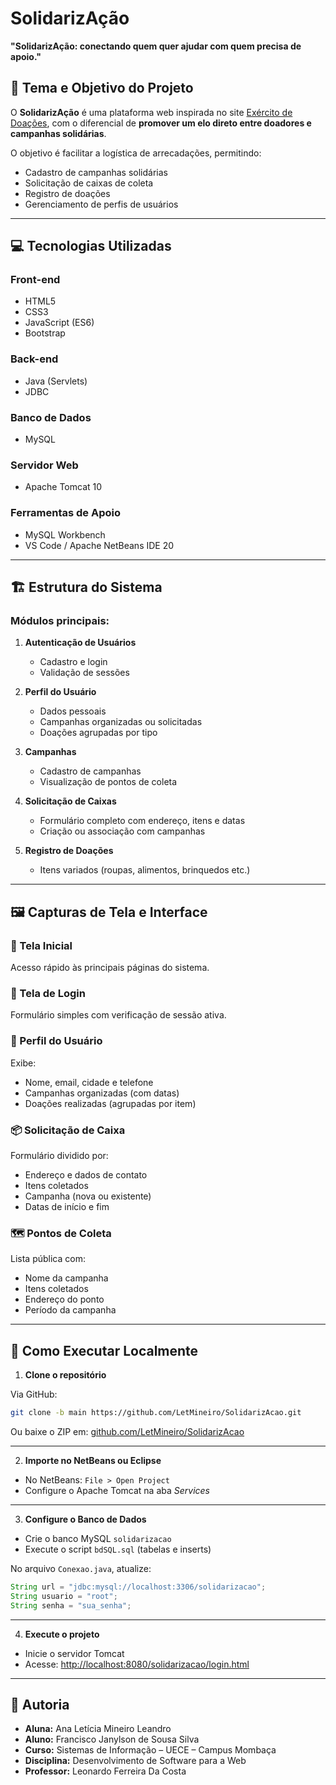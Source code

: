 
# SolidarizAção

**"SolidarizAção: conectando quem quer ajudar com quem precisa de apoio."**

## 🧩 Tema e Objetivo do Projeto

O **SolidarizAção** é uma plataforma web inspirada no site [Exército de Doações](https://www.exercitodoacoes.org.br/), com o diferencial de **promover um elo direto entre doadores e campanhas solidárias**.

O objetivo é facilitar a logística de arrecadações, permitindo:

- Cadastro de campanhas solidárias
- Solicitação de caixas de coleta
- Registro de doações
- Gerenciamento de perfis de usuários

---

## 💻 Tecnologias Utilizadas

### Front-end
- HTML5
- CSS3
- JavaScript (ES6)
- Bootstrap

### Back-end
- Java (Servlets)
- JDBC

### Banco de Dados
- MySQL

### Servidor Web
- Apache Tomcat 10

### Ferramentas de Apoio
- MySQL Workbench
- VS Code / Apache NetBeans IDE 20

---

## 🏗️ Estrutura do Sistema

### Módulos principais:

1. **Autenticação de Usuários**
   - Cadastro e login
   - Validação de sessões

2. **Perfil do Usuário**
   - Dados pessoais
   - Campanhas organizadas ou solicitadas
   - Doações agrupadas por tipo

3. **Campanhas**
   - Cadastro de campanhas
   - Visualização de pontos de coleta

4. **Solicitação de Caixas**
   - Formulário completo com endereço, itens e datas
   - Criação ou associação com campanhas

5. **Registro de Doações**
   - Itens variados (roupas, alimentos, brinquedos etc.)

---

## 🖼️ Capturas de Tela e Interface

### 📌 Tela Inicial
Acesso rápido às principais páginas do sistema.

### 🔐 Tela de Login
Formulário simples com verificação de sessão ativa.

### 👤 Perfil do Usuário
Exibe:
- Nome, email, cidade e telefone
- Campanhas organizadas (com datas)
- Doações realizadas (agrupadas por item)

### 📦 Solicitação de Caixa
Formulário dividido por:
- Endereço e dados de contato
- Itens coletados
- Campanha (nova ou existente)
- Datas de início e fim

### 🗺️ Pontos de Coleta
Lista pública com:
- Nome da campanha
- Itens coletados
- Endereço do ponto
- Período da campanha

---

## 🚀 Como Executar Localmente

1. **Clone o repositório**

Via GitHub:

```bash
git clone -b main https://github.com/LetMineiro/SolidarizAcao.git
```

Ou baixe o ZIP em: [github.com/LetMineiro/SolidarizAcao](https://github.com/LetMineiro/SolidarizAcao)

---

2. **Importe no NetBeans ou Eclipse**

- No NetBeans: `File > Open Project`
- Configure o Apache Tomcat na aba *Services*

---

3. **Configure o Banco de Dados**

- Crie o banco MySQL `solidarizacao`
- Execute o script `bdSQL.sql` (tabelas e inserts)

No arquivo `Conexao.java`, atualize:

```java
String url = "jdbc:mysql://localhost:3306/solidarizacao";
String usuario = "root";
String senha = "sua_senha";
```

---

4. **Execute o projeto**

- Inicie o servidor Tomcat
- Acesse: [http://localhost:8080/solidarizacao/login.html](http://localhost:8080/solidarizacao/login.html)

---

## 📎 Autoria

- **Aluna:** Ana Letícia Mineiro Leandro  
- **Aluno:** Francisco Janylson de Sousa Silva  
- **Curso:** Sistemas de Informação – UECE – Campus Mombaça  
- **Disciplina:** Desenvolvimento de Software para a Web  
- **Professor:** Leonardo Ferreira Da Costa
